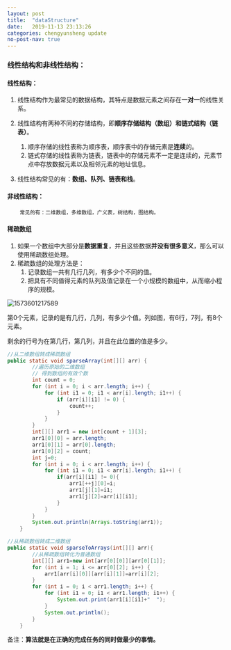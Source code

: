 ```yaml
---
layout: post
title:  "dataStructure"
date:   2019-11-13 23:13:26
categories: chengyunsheng update
no-post-nav: true
---
```

### 线性结构和非线性结构：
#### 线性结构：

1. 线性结构作为最常见的数据结构，其特点是数据元素之间存在**一对一**的线性关系。

2. 线性结构有两种不同的存储结构，即**顺序存储结构（数组）和链式结构（链表）**。

   1. 顺序存储的线性表称为顺序表，顺序表中的存储元素是**连续**的。
   2. 链式存储的线性表称为链表，链表中的存储元素不一定是连续的，元素节点中存放数据元素以及相邻元素的地址信息。

3. 线性结构常见的有：**数组、队列、链表和栈**。

   

#### 非线性结构：

		常见的有：二维数组，多维数组，广义表，树结构，图结构。



#### 稀疏数组

1. 如果一个数组中大部分是**数据重复**，并且这些数据**并没有很多意义**，那么可以使用稀疏数组处理。
2. 稀疏数组的处理方法是：
   1. 记录数组一共有几行几列，有多少个不同的值。
   2. 把具有不同值得元素的队列及值记录在一个小规模的数组中，从而缩小程序的规模。

![1573601217589](https://github.com/18772517102/18772517102.github.io/tree/master/image/1573601217589.png)

第0个元素，记录的是有几行，几列，有多少个值。列如图，有6行，7列，有8个元素。

剩余的行号为在第几行，第几列，并且在此位置的值是多少。

``````java
//从二维数组转成稀疏数组
public static void sparseArray(int[][] arr) {
        //遍历原始的二维数组
        // 得到数组的有效个数
        int count = 0;
        for (int i = 0; i < arr.length; i++) {
            for (int i1 = 0; i1 < arr[i].length; i1++) {
                if (arr[i][i1] != 0) {
                    count++;
                }
            }
        }
        int[][] arr1 = new int[count + 1][3];
        arr1[0][0] = arr.length;
        arr1[0][1] = arr[0].length;
        arr1[0][2] = count;
        int j=0;
        for (int i = 0; i < arr.length; i++) {
            for (int i1 = 0; i1 < arr[i].length; i1++) {
                if(arr[i][i1] != 0){
                    arr1[++j][0]=i;
                    arr1[j][1]=i1;
                    arr1[j][2]=arr[i][i1];
                }
            }
        }
        System.out.println(Arrays.toString(arr1));
    }
``````

``````java
//从稀疏数组转成二维数组
public static void sparseToArrays(int[][] arr){
        //从稀疏数组转化为普通数组
        int[][] arr1=new int[arr[0][0]][arr[0][1]];
        for (int i = 1; i <= arr[0][2]; i++) {
            arr1[arr[i][0]][arr[i][1]]=arr[i][2];
        }
        for (int i = 0; i < arr1.length; i++) {
            for (int i1 = 0; i1 < arr1.length; i1++) {
                System.out.print(arr1[i][i1]+"  ");
            }
            System.out.println();
        }
    }
``````



备注：**算法就是在正确的完成任务的同时做最少的事情。**
